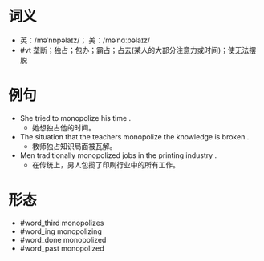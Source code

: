 # 词义
- 英：/məˈnɒpəlaɪz/； 美：/məˈnɑːpəlaɪz/
- #vt 垄断；独占；包办；霸占；占去(某人的大部分注意力或时间)；使无法摆脱
# 例句
- She tried to monopolize his time .
	- 她想独占他的时间。
- The situation that the teachers monopolize the knowledge is broken .
	- 教师独占知识局面被瓦解。
- Men traditionally monopolized jobs in the printing industry .
	- 在传统上，男人包揽了印刷行业中的所有工作。
# 形态
- #word_third monopolizes
- #word_ing monopolizing
- #word_done monopolized
- #word_past monopolized
